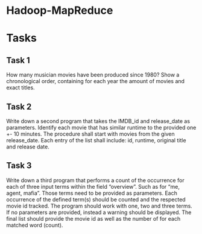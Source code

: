 # Hadoop-MapReduce
# Tasks
## Task 1
How many musician movies have been produced since 1980? Show a chronological order, containing for each year the amount of movies and exact titles.

## Task 2
Write down a second program that takes the IMDB_id and release_date as parameters. Identify each movie that has similar runtime to the provided one +- 10 minutes. The procedure shall start with movies from the given release_date. Each entry of the list shall include: id, runtime, original title and release date.

## Task 3
Write down a third program that performs a count of the occurrence for each of three input terms within the field “overview”. Such as for “me, agent, mafia”. Those terms need to be provided as parameters. Each occurrence of the defined term(s) should be counted and the respected movie id tracked. The program should work with one, two and three terms. If no parameters are provided, instead a warning should be displayed. The final list should provide the movie id as well as the number of for each matched word (count).

